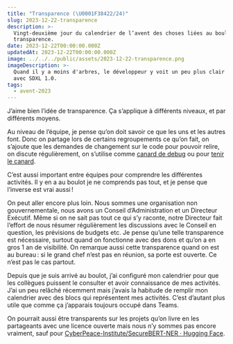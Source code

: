 ```yaml
---
title: "Transparence (\U0001F38422/24)"
slug: 2023-12-22-transparence
description: >-
  Vingt-deuxième jour du calendrier de l’avent des choses liées au boulot : la
  transparence.
date: 2023-12-22T00:00:00.000Z
updatedAt: 2023-12-22T00:00:00.000Z
image: ../../../public/assets/2023-12-22-transparence.png
imageDescription: >-
  Quand il y a moins d'arbres, le développeur y voit un peu plus clair. Générée
  avec SDXL 1.0.
tags:
  - avent-2023
---
```


J’aime bien l’idée de transparence. Ça s’applique à différents niveaux, et par différents moyens.

Au niveau de l’équipe, je pense qu’on doit savoir ce que les uns et les autres font. Donc on partage lors de certains regroupements ce qu’on fait, on s’ajoute que les demandes de changement sur le code pour pouvoir relire, on discute régulièrement, on s’utilise comme [canard de debug](https://fr.wikipedia.org/wiki/M%C3%A9thode_du_canard_en_plastique) ou pour [tenir le canard](https://naml.us/post/thank-you-for-holding-my-duck/).

C’est aussi important entre équipes pour comprendre les différentes activités. Il y en a au boulot je ne comprends pas tout, et je pense que l’inverse est vrai aussi !

On peut aller encore plus loin. Nous sommes une organisation non gouvernementale, nous avons un Conseil d’Administration et un Directeur Exécutif. Même si on ne sait pas tout ce qui s’y raconte, notre Directeur fait l’effort de nous résumer régulièrement les discussions avec le Conseil en question, les prévisions de budgets etc. Je pense qu’une telle transparence est nécessaire, surtout quand on fonctionne avec des dons et qu’on a en gros 1 an de visibilité. On remarque aussi cette transparence quand on est au bureau : si le grand chef n’est pas en réunion, sa porte est ouverte. Ce n’est pas le cas partout.

Depuis que je suis arrivé au boulot, j’ai configuré mon calendrier pour que les collègues puissent le consulter et avoir connaissance de mes activités. J’ai un peu relâché récemment mais j’avais la habitude de remplir mon calendrier avec des blocs qui représentent mes activités. C’est d’autant plus utile que comme ça j’apparais toujours occupé dans Teams.

On pourrait aussi être transparents sur les projets qu’on livre en les partageants avec une licence ouverte mais nous n’y sommes pas encore vraiment, sauf pour [CyberPeace-Institute/SecureBERT-NER · Hugging Face](https://huggingface.co/CyberPeace-Institute/SecureBERT-NER).
